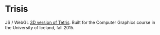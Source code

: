 # Trisis
JS / WebGL [3D version of Tetris](https://notendur.hi.is/~hh/kennsla/tgr/verkefni3.html). Built for the Computer Graphics course in the University of Iceland, fall 2015.
